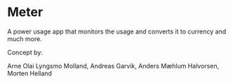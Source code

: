 # Meter

A power usage app that monitors the usage and converts it to currency and much more.


Concept by:

Arne Olai Lyngsmo Molland, 
Andreas Garvik, 
Anders Mæhlum Halvorsen, 
Morten Helland
